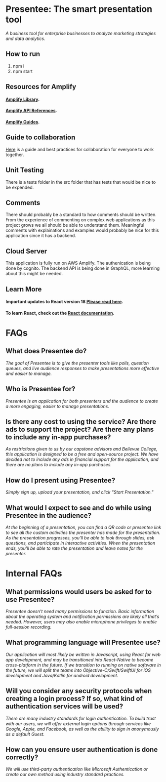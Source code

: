 # **Presentee**: The smart presentation tool
*A business tool for enterprise businesses to analyze marketing
strategies and data analytics.*

## How to run
1. npm i
2. npm start

## Resources for Amplify
#### [Amplify Library](https://docs.amplify.aws/lib/q/platform/js/).
#### [Amplify API References](https://aws-amplify.github.io/amplify-js/api/).
#### [Amplify Guides](https://docs.amplify.aws/guides/q/platform/js/).


##  Guide to collaboration
[Here](https://medium.com/@jonathanmines/the-ultimate-github-collaboration-guide-df816e98fb67) is a guide and best practices for collaboration for everyone to work together.

## Unit Testing
There is a tests folder in the src folder that has tests that would be nice to be expended.

## Comments
There should probably be a standard to how comments should be written. From the experience of commenting on complex web applications as this project grows we all should be able to understand them. Meaningful comments with explainations and examples would probably be nice for this application since it has a backend.

## Cloud Server
This application is fully run on AWS Amplify. The authenication is being done by cognito. The backend API is being done in GraphQL, more learning about this might be needed.

## Learn More

#### Important updates to React version 18 [Please read here](https://reactjs.org/blog/2022/03/08/react-18-upgrade-guide.html).


#### To learn React, check out the [React documentation](https://reactjs.org/).

# FAQs
## What does Presentee do?
 
*The goal of Presentee is to give the presenter tools like polls, question queues, and
live audience responses to make presentations more effective and easier to manage.*

## Who is Presentee for?
*Presentee is an application for both presenters and the audience to create a more
engaging, easier to manage presentations.*

## Is there any cost to using the service? Are there ads to support the project? Are there any plans to include any in-app purchases?

*As restrictions given to us by our capstone advisors and Bellevue College, this
application is designed to be a free and open-source project. We have decided not to
include any ads in financial support for the application, and there are no plans to include
any in-app purchases.*

## How do I present using Presentee?
*Simply sign up, upload your presentation, and click "Start Presentation."*

## What would I expect to see and do while using Presentee in the audience?
*At the beginning of a presentation, you can find a QR code or presentee link to see
all the custom activities the presenter has made for the presentation. As the
presentation progresses, you'll be able to look through slides, ask questions, and
participate in interactive activities. When the presentation ends, you'll be able to rate the
presentation and leave notes for the presenter.*

# Internal FAQs
## What permissions would users be asked for to use Presentee?
*Presentee doesn’t need many permissions to function. Basic information about the
operating system and notification permissions are likely all that’s needed. However,
users may also enable microphone privileges to enable full-session recording.*

## What programming language will Presentee use?
*Our application will most likely be written in Javascript, using React for web app
development, and may be transitioned into React-Native to become cross-platform in
the future. If we transition to running on native software in the future, we will split the
teams into Objective-C/Swift/SwiftUI for iOS development and Java/Kotlin for android
development.*

## Will you consider any security protocols when creating a login process? If so, what kind of authentication services will be used?

*There are many industry standards for login authentication. To build trust with our
users, we will offer external login options through services like Google, Apple, and
Facebook, as well as the ability to sign in anonymously as a default Guest.*

## How can you ensure user authentication is done correctly?
*We will use third-party authentication like Microsoft Authentication or create our own
method using industry standard practices.*
